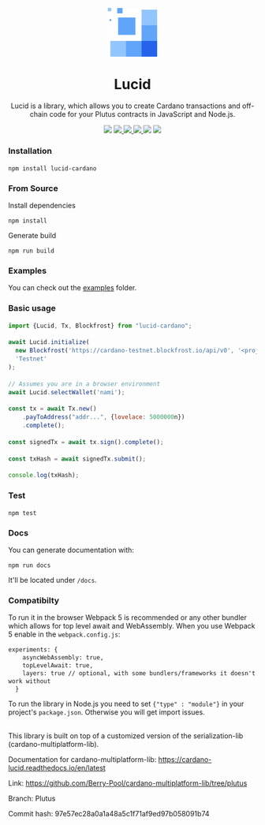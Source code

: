 <p align="center">
  <img width="100px" src="./src/logo/lucid.svg" align="center" alt="GitHub Readme Stats" />
  <h1 align="center">Lucid</h1>
  <p align="center">Lucid is a library, which allows you to create Cardano transactions and off-chain code for your Plutus contracts in JavaScript and Node.js.</p>

  <p align="center">
    <img src="https://img.shields.io/github/commit-activity/m/berry-pool/lucid?style=flat-square" />
     <a href="https://berry-pool.github.io/lucid/">
      <img src="https://img.shields.io/readthedocs/cardano-lucid?style=flat-square" />
    </a>
    <a href="https://www.npmjs.com/package/lucid-cardano">
      <img src="https://img.shields.io/npm/v/lucid-cardano?style=flat-square" />
    </a>
    <a href="https://www.npmjs.com/package/lucid-cardano">
      <img src="https://img.shields.io/npm/dw/lucid-cardano?style=flat-square" />
    </a>
    <img src="https://img.shields.io/npm/l/lucid-cardano?style=flat-square" />
    <a href="https://twitter.com/berry_ales">
      <img src="https://img.shields.io/twitter/follow/berry_ales?style=flat-square&logo=twitter" />
    </a>
  </p>

</p>


### Installation
```
npm install lucid-cardano
```

### From Source

Install dependencies
```
npm install
```

Generate build
```
npm run build
```

### Examples

You can check out the [examples](./src/examples/) folder.

### Basic usage

```js
import {Lucid, Tx, Blockfrost} from "lucid-cardano";

await Lucid.initialize(
  new Blockfrost('https://cardano-testnet.blockfrost.io/api/v0', '<projectId>'),
  'Testnet'
);

// Assumes you are in a browser environment
await Lucid.selectWallet('nami');

const tx = await Tx.new()
    .payToAddress("addr...", {lovelace: 5000000n})
    .complete();

const signedTx = await tx.sign().complete();

const txHash = await signedTx.submit();

console.log(txHash);
```

### Test

```
npm test
```

### Docs

You can generate documentation with:
```
npm run docs
```
It'll be located under `/docs`.

### Compatibilty

To run it in the browser Webpack 5 is recommended or any other bundler which allows for top level await and WebAssembly. When you use Webpack 5 enable in the `webpack.config.js`:
```
experiments: {
    asyncWebAssembly: true,
    topLevelAwait: true,
    layers: true // optional, with some bundlers/frameworks it doesn't work without
  }
```

To run the library in Node.js you need to set `{"type" : "module"}` in your project's `package.json`. Otherwise you will get import issues.

<br />
This library is built on top of a customized version of the serialization-lib (cardano-multiplatform-lib).

Documentation for cardano-multiplatform-lib: https://cardano-lucid.readthedocs.io/en/latest

Link: https://github.com/Berry-Pool/cardano-multiplatform-lib/tree/plutus

Branch: Plutus

Commit hash: 97e57ec28a0a1a48a5c1f71af9ed97b058091b74
